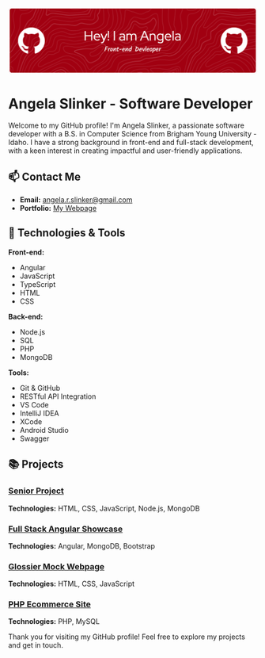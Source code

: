 ![GitHub Header Image](github-header-image.png)

# Angela Slinker - Software Developer

Welcome to my GitHub profile! I'm Angela Slinker, a passionate software developer with a B.S. in Computer Science from Brigham Young University - Idaho. I have a strong background in front-end and full-stack development, with a keen interest in creating impactful and user-friendly applications.

## 📫 Contact Me

- **Email:** [angela.r.slinker@gmail.com](mailto:angela.r.slinker@gmail.com)
- **Portfolio:** [My Webpage](https://angelaslinker.github.io/My_Webpage/index.html)

## 🔧 Technologies & Tools

**Front-end:** 
- Angular
- JavaScript
- TypeScript
- HTML
- CSS

**Back-end:** 
- Node.js
- SQL
- PHP
- MongoDB

**Tools:**
- Git & GitHub
- RESTful API Integration
- VS Code
- IntelliJ IDEA
- XCode
- Android Studio
- Swagger


## 📚 Projects

### [Senior Project](https://github.com/angelaslinker/Senior-Project)
**Technologies:** HTML, CSS, JavaScript, Node.js, MongoDB

### [Full Stack Angular Showcase](https://github.com/angelaslinker/WDD-430)
**Technologies:** Angular, MongoDB, Bootstrap

### [Glossier Mock Webpage](https://github.com/angelaslinker/Glossier_Webpage/blob/main) 
**Technologies:** HTML, CSS, JavaScript

### [PHP Ecommerce Site](https://github.com/angelaslinker/PHPMotors)
**Technologies:** PHP, MySQL



Thank you for visiting my GitHub profile! Feel free to explore my projects and get in touch.

